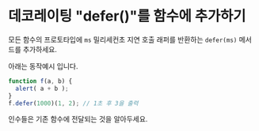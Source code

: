 # 데코레이팅 "defer()"를 함수에 추가하기

모든 함수의 프로토타입에 `ms` 밀리세컨초 지연 호출 래퍼를 반환하는 `defer(ms)` 메서드를 추가하세요.

아래는 동작예시 입니다.

```js
function f(a, b) {
  alert( a + b );
}
f.defer(1000)(1, 2); // 1초 후 3을 출력
```

인수들은 기존 함수에 전달되는 것을 알아두세요.
